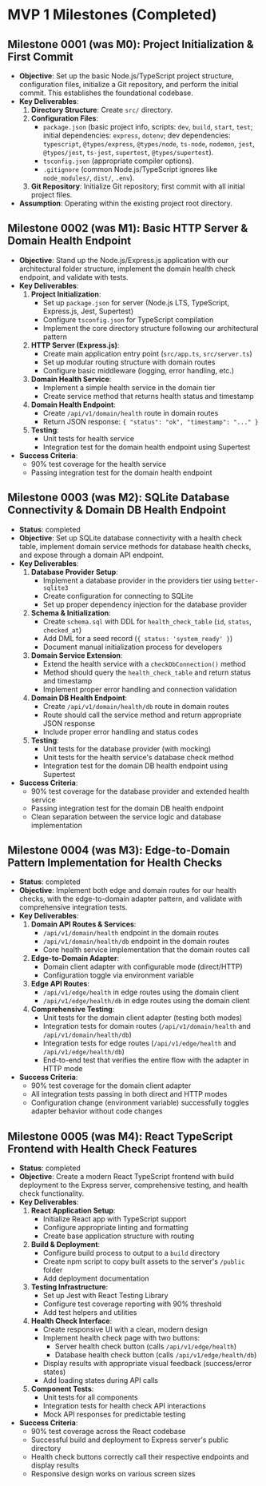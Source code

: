 # MVP 1 Milestones (Completed)

## Milestone 0001 (was M0): Project Initialization & First Commit

- **Objective**: Set up the basic Node.js/TypeScript project structure, configuration files, initialize a Git repository, and perform the initial commit. This establishes the foundational codebase.
- **Key Deliverables**:
  1.  **Directory Structure**: Create `src/` directory.
  2.  **Configuration Files**: 
      - `package.json` (basic project info, scripts: `dev`, `build`, `start`, `test`; initial dependencies: `express`, `dotenv`; dev dependencies: `typescript`, `@types/express`, `@types/node`, `ts-node`, `nodemon`, `jest`, `@types/jest`, `ts-jest`, `supertest`, `@types/supertest`).
      - `tsconfig.json` (appropriate compiler options).
      - `.gitignore` (common Node.js/TypeScript ignores like `node_modules/`, `dist/`, `.env`).
  3.  **Git Repository**: Initialize Git repository; first commit with all initial project files.
- **Assumption**: Operating within the existing project root directory.

## Milestone 0002 (was M1): Basic HTTP Server & Domain Health Endpoint

- **Objective**: Stand up the Node.js/Express.js application with our architectural folder structure, implement the domain health check endpoint, and validate with tests.
- **Key Deliverables**:
  1.  **Project Initialization**: 
      - Set up `package.json` for server (Node.js LTS, TypeScript, Express.js, Jest, Supertest)
      - Configure `tsconfig.json` for TypeScript compilation
      - Implement the core directory structure following our architectural pattern
  2.  **HTTP Server (Express.js)**:
      - Create main application entry point (`src/app.ts`, `src/server.ts`)
      - Set up modular routing structure with domain routes
      - Configure basic middleware (logging, error handling, etc.)
  3.  **Domain Health Service**:
      - Implement a simple health service in the domain tier
      - Create service method that returns health status and timestamp
  4.  **Domain Health Endpoint**:
      - Create `/api/v1/domain/health` route in domain routes
      - Return JSON response: `{ "status": "ok", "timestamp": "..." }`
  5.  **Testing**:
      - Unit tests for health service
      - Integration test for the domain health endpoint using Supertest
- **Success Criteria**:
  - 90% test coverage for the health service
  - Passing integration test for the domain health endpoint

## Milestone 0003 (was M2): SQLite Database Connectivity & Domain DB Health Endpoint

- **Status**: completed
- **Objective**: Set up SQLite database connectivity with a health check table, implement domain service methods for database health checks, and expose through a domain API endpoint.
- **Key Deliverables**:
  1.  **Database Provider Setup**: 
      - Implement a database provider in the providers tier using `better-sqlite3`
      - Create configuration for connecting to SQLite
      - Set up proper dependency injection for the database provider
  2.  **Schema & Initialization**:
      - Create `schema.sql` with DDL for `health_check_table` (`id`, `status`, `checked_at`) 
      - Add DML for a seed record (`{ status: 'system_ready' }`)
      - Document manual initialization process for developers
  3.  **Domain Service Extension**:
      - Extend the health service with a `checkDbConnection()` method
      - Method should query the `health_check_table` and return status and timestamp
      - Implement proper error handling and connection validation
  4.  **Domain DB Health Endpoint**:
      - Create `/api/v1/domain/health/db` route in domain routes
      - Route should call the service method and return appropriate JSON response
      - Include proper error handling and status codes
  5.  **Testing**:
      - Unit tests for the database provider (with mocking)
      - Unit tests for the health service's database check method
      - Integration test for the domain DB health endpoint using Supertest
- **Success Criteria**: 
  - 90% test coverage for the database provider and extended health service
  - Passing integration test for the domain DB health endpoint
  - Clean separation between the service logic and database implementation

## Milestone 0004 (was M3): Edge-to-Domain Pattern Implementation for Health Checks

- **Status**: completed
- **Objective**: Implement both edge and domain routes for our health checks, with the edge-to-domain adapter pattern, and validate with comprehensive integration tests.
- **Key Deliverables**:
  1.  **Domain API Routes & Services**:
      - `/api/v1/domain/health` endpoint in the domain routes
      - `/api/v1/domain/health/db` endpoint in the domain routes
      - Core health service implementation that the domain routes call
  2.  **Edge-to-Domain Adapter**:
      - Domain client adapter with configurable mode (direct/HTTP)
      - Configuration toggle via environment variable
  3.  **Edge API Routes**:
      - `/api/v1/edge/health` in edge routes using the domain client
      - `/api/v1/edge/health/db` in edge routes using the domain client
  4.  **Comprehensive Testing**:
      - Unit tests for the domain client adapter (testing both modes)
      - Integration tests for domain routes (`/api/v1/domain/health` and `/api/v1/domain/health/db`)
      - Integration tests for edge routes (`/api/v1/edge/health` and `/api/v1/edge/health/db`)
      - End-to-end test that verifies the entire flow with the adapter in HTTP mode
- **Success Criteria**:
  - 90% test coverage for the domain client adapter
  - All integration tests passing in both direct and HTTP modes
  - Configuration change (environment variable) successfully toggles adapter behavior without code changes

## Milestone 0005 (was M4): React TypeScript Frontend with Health Check Features

- **Status**: completed
- **Objective**: Create a modern React TypeScript frontend with build deployment to the Express server, comprehensive testing, and health check functionality.
- **Key Deliverables**:
  1.  **React Application Setup**:
      - Initialize React app with TypeScript support
      - Configure appropriate linting and formatting
      - Create base application structure with routing
  2.  **Build & Deployment**:
      - Configure build process to output to a `build` directory
      - Create npm script to copy built assets to the server's `/public` folder
      - Add deployment documentation
  3.  **Testing Infrastructure**:
      - Set up Jest with React Testing Library
      - Configure test coverage reporting with 90% threshold
      - Add test helpers and utilities
  4.  **Health Check Interface**:
      - Create responsive UI with a clean, modern design
      - Implement health check page with two buttons:
        - Server health check button (calls `/api/v1/edge/health`)
        - Database health check button (calls `/api/v1/edge/health/db`)
      - Display results with appropriate visual feedback (success/error states)
      - Add loading states during API calls
  5.  **Component Tests**:
      - Unit tests for all components
      - Integration tests for health check API interactions
      - Mock API responses for predictable testing
- **Success Criteria**:
  - 90% test coverage across the React codebase
  - Successful build and deployment to Express server's public directory
  - Health check buttons correctly call their respective endpoints and display results
  - Responsive design works on various screen sizes
